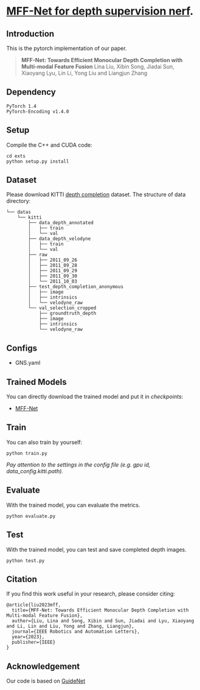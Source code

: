 # [MFF-Net for depth supervision nerf](https://ieeexplore.ieee.org/document/10008014).


## Introduction

This is the pytorch implementation of our paper.

> **MFF-Net: Towards Efficient Monocular Depth Completion with Multi-modal Feature Fusion**
> Lina Liu, Xibin Song, Jiadai Sun, Xiaoyang Lyu, Lin Li, Yong Liu and Liangjun Zhang

## Dependency
```
PyTorch 1.4
PyTorch-Encoding v1.4.0
```

## Setup
Compile the C++ and CUDA code:
```
cd exts
python setup.py install
```

## Dataset
Please download KITTI [depth completion](http://www.cvlibs.net/datasets/kitti/eval_depth.php?benchmark=depth_completion)
dataset.
The structure of data directory:
```
└── datas
    └── kitti
        ├── data_depth_annotated
        │   ├── train
        │   └── val
        ├── data_depth_velodyne
        │   ├── train
        │   └── val
        ├── raw
        │   ├── 2011_09_26
        │   ├── 2011_09_28
        │   ├── 2011_09_29
        │   ├── 2011_09_30
        │   └── 2011_10_03
        ├── test_depth_completion_anonymous
        │   ├── image
        │   ├── intrinsics
        │   └── velodyne_raw
        └── val_selection_cropped
            ├── groundtruth_depth
            ├── image
            ├── intrinsics
            └── velodyne_raw
```

## Configs
- GNS.yaml


## Trained Models
You can directly download the trained model and put it in *checkpoints*:
- [MFF-Net](https://drive.google.com/file/d/1eLy1v_EjqeM3yUqTTnot9MugeGDkgauZ/view?usp=share_link)

## Train 
You can also train by yourself:
```
python train.py
```
*Pay attention to the settings in the config file (e.g. gpu id, data_config.kitti.path).*

## Evaluate
With the trained model, 
you can evaluate the metrics.
```
python evaluate.py
```

## Test
With the trained model, 
you can test and save completed depth images.
```
python test.py
```

## Citation
If you find this work useful in your research, please consider citing:
```
@article{liu2023mff,
  title={MFF-Net: Towards Efficient Monocular Depth Completion with Multi-modal Feature Fusion},
  author={Liu, Lina and Song, Xibin and Sun, Jiadai and Lyu, Xiaoyang and Li, Lin and Liu, Yong and Zhang, Liangjun},
  journal={IEEE Robotics and Automation Letters},
  year={2023},
  publisher={IEEE}
}
```

## Acknowledgement
Our code is based on [GuideNet](https://github.com/kakaxi314/GuideNet)

